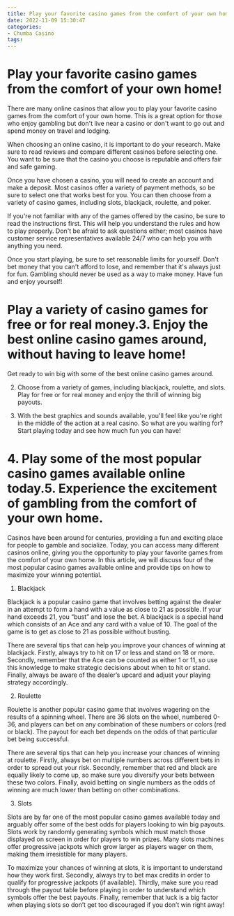 ```yaml
---
title: Play your favorite casino games from the comfort of your own home!
date: 2022-11-09 15:30:47
categories:
- Chumba Casino
tags:
---
```



#  Play your favorite casino games from the comfort of your own home!

There are many online casinos that allow you to play your favorite casino games from the comfort of your own home. This is a great option for those who enjoy gambling but don't live near a casino or don't want to go out and spend money on travel and lodging.

When choosing an online casino, it is important to do your research. Make sure to read reviews and compare different casinos before selecting one. You want to be sure that the casino you choose is reputable and offers fair and safe gaming.

Once you have chosen a casino, you will need to create an account and make a deposit. Most casinos offer a variety of payment methods, so be sure to select one that works best for you. You can then choose from a variety of casino games, including slots, blackjack, roulette, and poker.

If you're not familiar with any of the games offered by the casino, be sure to read the instructions first. This will help you understand the rules and how to play properly. Don't be afraid to ask questions either; most casinos have customer service representatives available 24/7 who can help you with anything you need.

Once you start playing, be sure to set reasonable limits for yourself. Don't bet money that you can't afford to lose, and remember that it's always just for fun. Gambling should never be used as a way to make money. Have fun and enjoy yourself!

#  Play a variety of casino games for free or for real money.3. Enjoy the best online casino games around, without having to leave home!

 Get ready to win big with some of the best online casino games around.

2. Choose from a variety of games, including blackjack, roulette, and slots. Play for free or for real money and enjoy the thrill of winning big payouts.

3. With the best graphics and sounds available, you'll feel like you're right in the middle of the action at a real casino. So what are you waiting for? Start playing today and see how much fun you can have!

# 4. Play some of the most popular casino games available online today.5. Experience the excitement of gambling from the comfort of your own home.

Casinos have been around for centuries, providing a fun and exciting place for people to gamble and socialize. Today, you can access many different casinos online, giving you the opportunity to play your favorite games from the comfort of your own home. In this article, we will discuss four of the most popular casino games available online and provide tips on how to maximize your winning potential.

1. Blackjack 

Blackjack is a popular casino game that involves betting against the dealer in an attempt to form a hand with a value as close to 21 as possible. If your hand exceeds 21, you “bust” and lose the bet. A blackjack is a special hand which consists of an Ace and any card with a value of 10. The goal of the game is to get as close to 21 as possible without busting.

There are several tips that can help you improve your chances of winning at blackjack. Firstly, always try to hit on 17 or less and stand on 18 or more. Secondly, remember that the Ace can be counted as either 1 or 11, so use this knowledge to make strategic decisions about when to hit or stand. Finally, always be aware of the dealer’s upcard and adjust your playing strategy accordingly.

2. Roulette 

Roulette is another popular casino game that involves wagering on the results of a spinning wheel. There are 36 slots on the wheel, numbered 0-36, and players can bet on any combination of these numbers or colors (red or black). The payout for each bet depends on the odds of that particular bet being successful.

There are several tips that can help you increase your chances of winning at roulette. Firstly, always bet on multiple numbers across different bets in order to spread out your risk. Secondly, remember that red and black are equally likely to come up, so make sure you diversify your bets between these two colors. Finally, avoid betting on single numbers as the odds of winning are much lower than betting on other combinations.

3. Slots 

Slots are by far one of the most popular casino games available today and arguably offer some of the best odds for players looking to win big payouts. Slots work by randomly generating symbols which must match those displayed on screen in order for players to win prizes. Many slots machines offer progressive jackpots which grow larger as players wager on them, making them irresistible for many players.

To maximize your chances of winning at slots, it is important to understand how they work first. Secondly, always try to bet max credits in order to qualify for progressive jackpots (if available). Thirdly, make sure you read through the payout table before playing in order to understand which symbols offer the best payouts. Finally, remember that luck is a big factor when playing slots so don’t get too discouraged if you don’t win right away!